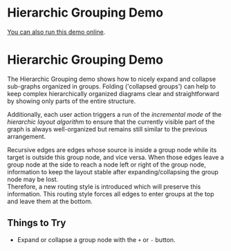 <!--
 //////////////////////////////////////////////////////////////////////////////
 // @license
 // This file is part of yFiles for HTML 2.5.0.3.
 // Use is subject to license terms.
 //
 // Copyright (c) 2000-2023 by yWorks GmbH, Vor dem Kreuzberg 28,
 // 72070 Tuebingen, Germany. All rights reserved.
 //
 //////////////////////////////////////////////////////////////////////////////
-->
# Hierarchic Grouping Demo

[You can also run this demo online](https://live.yworks.com/demos/complete/hierarchicgrouping/index.html).

# Hierarchic Grouping Demo

The Hierarchic Grouping demo shows how to nicely expand and collapse sub-graphs organized in groups. Folding ('collapsed groups') can help to keep complex hierarchically organized diagrams clear and straightforward by showing only parts of the entire structure.

Additionally, each user action triggers a run of the _incremental mode_ of the _hierarchic layout algorithm_ to ensure that the currently visible part of the graph is always well-organized but remains still similar to the previous arrangement.

Recursive edges are edges whose source is inside a group node while its target is outside this group node, and vice versa. When those edges leave a group node at the side to reach a node left or right of the group node, information to keep the layout stable after expanding/collapsing the group node may be lost.  
Therefore, a new routing style is introduced which will preserve this information. This routing style forces all edges to enter groups at the top and leave them at the bottom.

## Things to Try

- Expand or collapse a group node with the `+` or `-` button.
